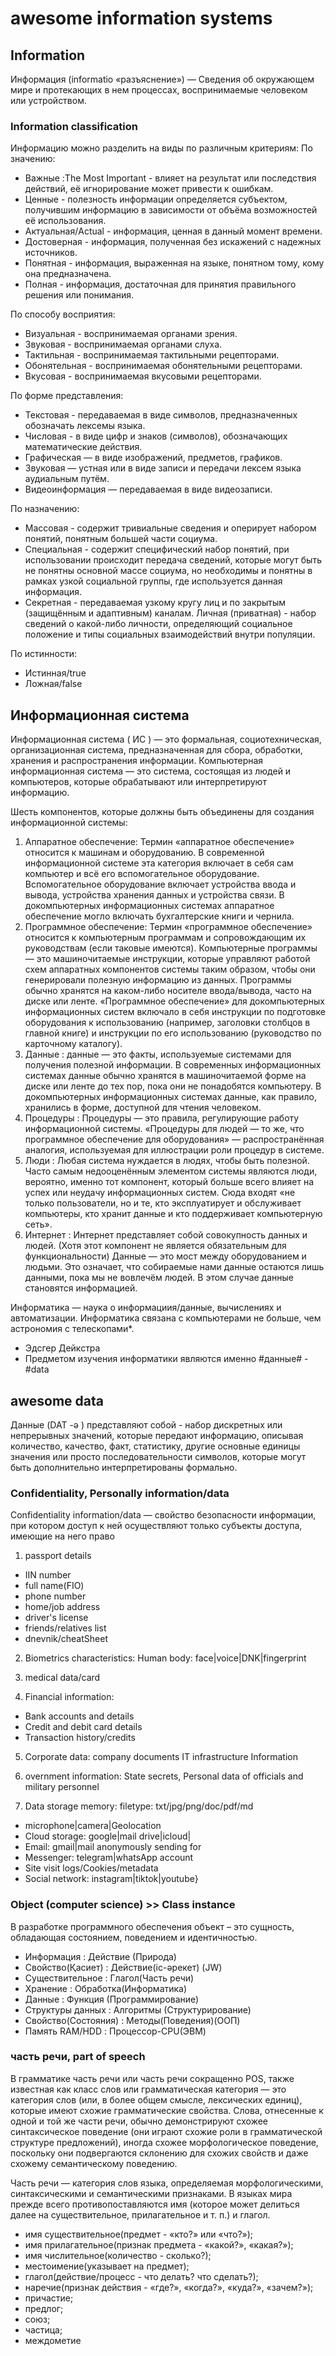 # awesome information systems


## Information

Информация (informatio «разъяснение») — Сведения об окружающем мире 
и протекающих в нем процессах, воспринимаемые человеком или устройством.



### Information classification

Информацию можно разделить на виды по различным критериям:
По значению:
* Важные :The Most Important - влияет на результат или последствия действий, 
её игнорирование может привести к ошибкам.
* Ценные - полезность информации определяется субъектом, получившим информацию в зависимости от объёма возможностей её использования.
* Актуальная/Actual - информация, ценная в данный момент времени.
* Достоверная - информация, полученная без искажений с надежных источников.
* Понятная - информация, выраженная на языке, понятном тому, кому она предназначена.
* Полная - информация, достаточная для принятия правильного решения или понимания.

По способу восприятия:
- Визуальная - воспринимаемая органами зрения.
- Звуковая - воспринимаемая органами слуха.
- Тактильная - воспринимаемая тактильными рецепторами.
- Обонятельная - воспринимаемая обонятельными рецепторами.
- Вкусовая - воспринимаемая вкусовыми рецепторами.

По форме представления:
- Текстовая - передаваемая в виде символов, предназначенных обозначать лексемы языка.
- Числовая - в виде цифр и знаков (символов), обозначающих математические действия.
- Графическая — в виде изображений, предметов, графиков.
- Звуковая — устная или в виде записи и передачи лексем языка аудиальным путём.
- Видеоинформация — передаваемая в виде видеозаписи.

По назначению:
- Массовая - содержит тривиальные сведения и оперирует набором понятий, 
понятным большей части социума.
- Специальная - содержит специфический набор понятий, при использовании 
происходит передача сведений, которые могут быть не понятны основной массе социума, 
но необходимы и понятны в рамках узкой социальной группы, где используется данная информация.
- Секретная - передаваемая узкому кругу лиц и по закрытым (защищённым и адаптивным) каналам.
Личная (приватная) - набор сведений о какой-либо личности, 
определяющий социальное положение и типы социальных взаимодействий внутри популяции.

По истинности:
- Истинная/true
- Ложная/false



## Информационная система

Информационная система ( ИС ) — это формальная, социотехническая, организационная система, 
предназначенная для сбора, обработки, хранения и распространения информации. 
Компьютерная информационная система — это система, состоящая из людей и компьютеров, 
которые обрабатывают или интерпретируют информацию.

Шесть компонентов, которые должны быть объединены для создания информационной системы:

1. Аппаратное обеспечение: Термин «аппаратное обеспечение» относится к машинам и оборудованию. 
В современной информационной системе эта категория включает в себя сам компьютер 
и всё его вспомогательное оборудование. 
Вспомогательное оборудование включает устройства ввода и вывода, устройства хранения данных и устройства связи. 
В докомпьютерных информационных системах аппаратное обеспечение могло включать бухгалтерские книги и чернила.
2. Программное обеспечение: Термин «программное обеспечение» относится к компьютерным программам 
и сопровождающим их руководствам (если таковые имеются). Компьютерные программы — 
это машиночитаемые инструкции, которые управляют работой схем аппаратных компонентов системы таким образом, 
чтобы они генерировали полезную информацию из данных. Программы обычно хранятся на каком-либо носителе ввода/вывода, 
часто на диске или ленте. «Программное обеспечение» для докомпьютерных информационных систем 
включало в себя инструкции по подготовке оборудования к использованию (например, заголовки столбцов в главной книге) 
и инструкции по его использованию (руководство по карточному каталогу).
3. Данные : данные — это факты, используемые системами для получения полезной информации. 
В современных информационных системах данные обычно хранятся в машиночитаемой форме на диске или ленте до тех пор, 
пока они не понадобятся компьютеру. В докомпьютерных информационных системах данные, как правило, 
хранились в форме, доступной для чтения человеком.
4. Процедуры : Процедуры — это правила, регулирующие работу информационной системы. 
«Процедуры для людей — то же, что программное обеспечение для оборудования» — 
распространённая аналогия, используемая для иллюстрации роли процедур в системе.
5. Люди : Любая система нуждается в людях, чтобы быть полезной. 
Часто самым недооценённым элементом системы являются люди, вероятно, именно тот компонент, 
который больше всего влияет на успех или неудачу информационных систем. 
Сюда входят «не только пользователи, но и те, кто эксплуатирует и обслуживает компьютеры, 
кто хранит данные и кто поддерживает компьютерную сеть». 
6. Интернет : Интернет представляет собой совокупность данных и людей. 
(Хотя этот компонент не является обязательным для функциональности)
Данные — это мост между оборудованием и людьми. Это означает, 
что собираемые нами данные остаются лишь данными, пока мы не вовлечём людей. 
В этом случае данные становятся информацией.


Информатика — наука о информациия/данные, вычислениях и автоматизации. 
Информатика связана с компьютерами не больше, чем астрономия с телескопами*.
- Эдсгер Дейкстра
- Предметом изучения информатики являются именно #данные# - #data





## awesome data

Данные (DAT -ə ) представляют собой - набор дискретных 
или непрерывных значений, которые передают информацию, 
описывая количество, качество, факт, статистику, 
другие основные единицы значения или просто последовательности символов, 
которые могут быть дополнительно интерпретированы формально.






### Confidentiality, Personally information/data

Confidentiality  information/data  — свойство безопасности информации, 
при котором доступ к ней осуществляют только субъекты доступа, имеющие на него право
1. passport details
- IIN number
- full name(FIO)
- phone number
- home/job address
- driver's license
- friends/relatives list
- dnevnik/cheatSheet

2. Biometrics characteristics: 
Human body: face|voice|DNK|fingerprint

3. medical data/card

4. Financial information:
- Bank accounts and details
- Credit and debit card details
- Transaction history/credits

5. Corporate data: company documents
IT infrastructure Information

6. overnment information: State secrets,
Personal data of officials and military personnel

7. Data storage memory: 
filetype: txt/jpg/png/doc/pdf/md
* microphone|camera|Geolocation
* Cloud storage: google|mail drive|icloud|
* Email: gmail|mail anonymously sending for
* Messenger: telegram|whatsApp account
* Site visit logs/Cookies/metadata
* Social network: instagram|tiktok|youtube}













### Object (computer science) >> Class instance

В разработке программного обеспечения объект – это сущность, 
обладающая состоянием, поведением и идентичностью.
- Информация          :   Действие (Природа)
- Свойство(Қасиет)    :   Действие(іс-әрекет) (JW)
- Существительное     :   Глагол(Часть речи)
- Хранение            :   Обработка(Информатика)
- Данные              :   Функция  (Программирование)
- Структуры данных    :   Алгоритмы (Структурирование)
- Свойство(Состояния) :   Методы(Поведения)(ООП)
- Память RAM/HDD      :   Процессор-CPU(ЭВМ)













### часть речи, part of speech

В грамматике часть речи или часть речи сокращенно POS, 
также известная как класс слов или грамматическая категория — 
это категория слов (или, в более общем смысле, лексических единиц), 
которые имеют схожие грамматические свойства. Слова, отнесенные 
к одной и той же части речи, обычно демонстрируют схожее 
синтаксическое поведение (они играют схожие роли в грамматической 
структуре предложений), иногда схожее морфологическое поведение, 
поскольку они подвергаются склонению для схожих свойств 
и даже схожему семантическому поведению. 

Часть речи — категория слов языка, определяемая морфологическими, 
синтаксическими и семантическими признаками. В языках мира прежде всего 
противопоставляются имя (которое может делиться далее на существительное, 
прилагательное и т. п.) и глагол.
- имя существительное(предмет - «кто?» или «что?»);
- имя прилагательное(признак предмета - «какой?», «какая?»);
- имя числительное(количество - сколько?);
- местоимение(указывает на предмет);
- глагол(действие/процесс - что делать? что сделать?);
- наречие(признак действия - «где?», «когда?», «куда?», «зачем?»);
- причастие;
- предлог;
- союз;
- частица;
- междометие





















































